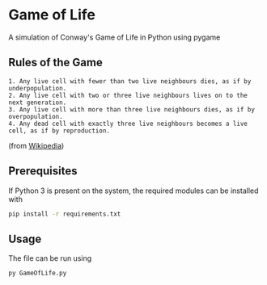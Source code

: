 # Game of Life
A simulation of Conway's Game of Life in Python using pygame

## Rules of the Game

```
1. Any live cell with fewer than two live neighbours dies, as if by underpopulation.
2. Any live cell with two or three live neighbours lives on to the next generation.
3. Any live cell with more than three live neighbours dies, as if by overpopulation.
4. Any dead cell with exactly three live neighbours becomes a live cell, as if by reproduction.
```
(from [Wikipedia](https://en.wikipedia.org/wiki/Conway%27s_Game_of_Life))

## Prerequisites

If Python 3 is present on the system, the required modules can be installed with
```sh
pip install -r requirements.txt
```

## Usage

The file can be run using
```sh
py GameOfLife.py
```
